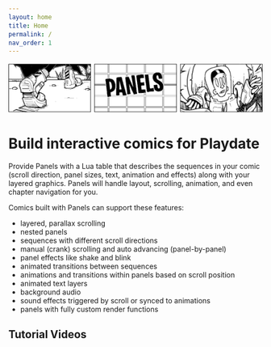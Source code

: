 ```yaml
---
layout: home
title: Home
permalink: /
nav_order: 1
---
```


![Banner](assets/images/banner.gif)

# Build interactive comics for Playdate

<!--<img src="./assets/images/PanelsLoop.gif" width="800px"style="image-rendering: pixelated; margin:0 auto; text-align: center;"/> -->

Provide Panels with a Lua table that describes the sequences in your comic (scroll direction, panel sizes, text, animation and effects) along with your layered graphics. Panels will handle layout, scrolling, animation, and even chapter navigation for you.

Comics built with Panels can support these features:

-   layered, parallax scrolling
-   nested panels
-   sequences with different scroll directions
-   manual (crank) scrolling and auto advancing (panel-by-panel)
-   panel effects like shake and blink
-   animated transitions between sequences
-   animations and transitions within panels based on scroll position
-   animated text layers
-   background audio
-   sound effects triggered by scroll or synced to animations
-   panels with fully custom render functions

## Tutorial Videos